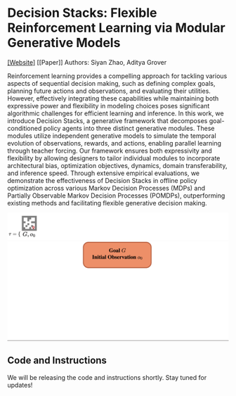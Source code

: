 # Decision Stacks: Flexible Reinforcement Learning via Modular Generative Models

[[Website]](https://siyan-zhao.github.io/decision-stacks/)
[[Paper]]
Authors: Siyan Zhao, Aditya Grover

Reinforcement learning provides a compelling approach for tackling various aspects of sequential decision making, such as defining complex goals, planning future actions and observations, and evaluating their utilities. However, effectively integrating these capabilities while maintaining both expressive power and flexibility in modeling choices poses significant algorithmic challenges for efficient learning and inference. In this work, we introduce Decision Stacks, a generative framework that decomposes goal-conditioned policy agents into three distinct generative modules. These modules utilize independent generative models to simulate the temporal evolution of observations, rewards, and actions, enabling parallel learning through teacher forcing. Our framework ensures both expressivity and flexibility by allowing designers to tailor individual modules to incorporate architectural bias, optimization objectives, dynamics, domain transferability, and inference speed. Through extensive empirical evaluations, we demonstrate the effectiveness of Decision Stacks in offline policy optimization across various Markov Decision Processes (MDPs) and Partially Observable Markov Decision Processes (POMDPs), outperforming existing methods and facilitating flexible generative decision making.

![Example Trajectory](https://github.com/siyan-zhao/decision-stacks/blob/main/resources/traj.gif)
![Decision Stacks Framework](https://github.com/siyan-zhao/decision-stacks/blob/main/resources/ds.gif)

## Code and Instructions

We will be releasing the code and instructions shortly. Stay tuned for updates!
